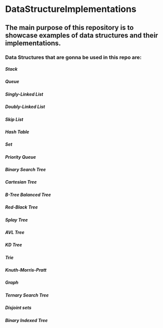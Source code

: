 # DataStructureImplementations

## The main purpose of this repository is to showcase examples of data structures and their implementations.

### Data Structures that are gonna be used in this repo are:

#####    Stack
#####    Queue
#####    Singly-Linked List
#####   Doubly-Linked List
#####    Skip List
#####    Hash Table
#####   Set
#####    Priority Queue
#####   Binary Search Tree
#####    Cartesian Tree
#####    B-Tree Balanced Tree
#####   Red-Black Tree
#####    Splay Tree
#####    AVL Tree
#####    KD Tree
#####    Trie
#####    Knuth-Morris-Pratt
#####    Graph
#####   Ternary Search Tree
#####   Disjoint sets
#####   Binary Indexed Tree
